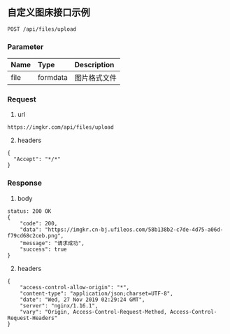 ## 自定义图床接口示例

`POST /api/files/upload`

### Parameter

| Name | Type | Description |
| :----- | :----- | :----- |
| file | formdata | 图片格式文件 |

### Request

1. url

`https://imgkr.com/api/files/upload`

2. headers

```
{
  "Accept": "*/*"
}
```

### Response

1. body

```
status: 200 OK
{
    "code": 200,
    "data": "https://imgkr.cn-bj.ufileos.com/58b138b2-c7de-4d75-a06d-f79cd68c2ceb.png",
    "message": "请求成功",
    "success": true
}
```

2. headers

```
{
    "access-control-allow-origin": "*",
    "content-type": "application/json;charset=UTF-8",
    "date": "Wed, 27 Nov 2019 02:29:24 GMT",
    "server": "nginx/1.16.1",
    "vary": "Origin, Access-Control-Request-Method, Access-Control-Request-Headers"
}
```